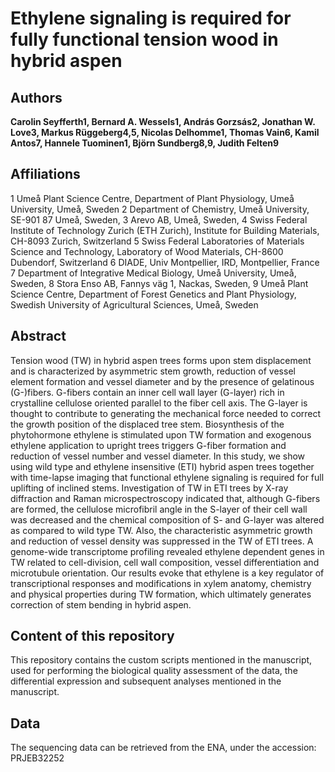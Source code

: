 # Ethylene signaling is required for fully functional tension wood in hybrid aspen

## Authors
**Carolin Seyfferth1, Bernard A. Wessels1, András Gorzsás2, Jonathan W. Love3, Markus Rüggeberg4,5, Nicolas Delhomme1, Thomas Vain6, Kamil Antos7, Hannele Tuominen1, Björn Sundberg8,9, Judith Felten9**

## Affiliations

1 Umeå Plant Science Centre, Department of Plant Physiology, Umeå University, Umeå, Sweden 
2 Department of Chemistry, Umeå University, SE-901 87 Umeå, Sweden, 
3 Arevo AB, Umeå, Sweden,
4 Swiss Federal Institute of Technology Zurich (ETH Zurich), Institute for Building Materials, CH-8093 Zurich, Switzerland
5 Swiss Federal Laboratories of Materials Science and Technology, Laboratory of Wood Materials, CH-8600 Dubendorf, Switzerland
6 DIADE, Univ Montpellier, IRD, Montpellier, France
7 Department of Integrative Medical Biology, Umeå University, Umeå, Sweden, 
8 Stora Enso AB, Fannys väg 1, Nackas, Sweden, 
9 Umeå Plant Science Centre, Department of Forest Genetics and Plant Physiology, Swedish University of Agricultural Sciences, Umeå, Sweden

## Abstract

Tension wood (TW) in hybrid aspen trees forms upon stem displacement and is characterized by asymmetric stem growth, reduction of vessel element formation and vessel diameter and by the presence of gelatinous (G-)fibers. G-fibers contain an inner cell wall layer (G-layer) rich in crystalline cellulose oriented parallel to the fiber cell axis. The G-layer is thought to contribute to generating the mechanical force needed to correct the growth position of the displaced tree stem. Biosynthesis of the phytohormone ethylene is stimulated upon TW formation and exogenous ethylene application to upright trees triggers G-fiber formation and reduction of vessel number and vessel diameter. In this study, we show using wild type and ethylene insensitive (ETI) hybrid aspen trees together with time-lapse imaging that functional ethylene signaling is required for full uplifting of inclined stems. Investigation of TW in ETI trees by X-ray diffraction and Raman microspectroscopy indicated that, although G-fibers are formed, the cellulose microfibril angle in the S-layer of their cell wall was decreased and the chemical composition of S- and G-layer was altered as compared to wild type TW. Also, the characteristic asymmetric growth and reduction of vessel density was suppressed in the TW of ETI trees. A genome-wide transcriptome profiling revealed ethylene dependent genes in TW related to cell-division, cell wall composition, vessel differentiation and microtubule orientation. Our results evoke that ethylene is a key regulator of transcriptional responses and modifications in xylem anatomy, chemistry and physical properties during TW formation, which ultimately generates correction of stem bending in hybrid aspen.

## Content of this repository

This repository contains the custom scripts mentioned in the manuscript, used for performing the biological quality assessment of the data, the differential expression and subsequent analyses mentioned in the manuscript.

## Data

The sequencing data can  be retrieved from the ENA, under the accession: PRJEB32252


